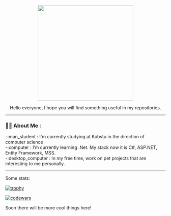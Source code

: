 
<div id="header" align="center">
  <img src="https://media.giphy.com/media/s63Jzew1dfO3j6nndV/giphy.gif" width="300"/>
  <p>Hello everyone, I hope you will find something useful in my repositories.</p>
</div>

---

### :man_technologist: About Me :
-:man_student : I'm currently studying at Kubstu in the direction of computer science<br>
-:computer : I’m currently learning .Net. My stack now it is C#, ASP.NET, Entity Framework, MSS.<br>
-:desktop_computer : In my free time, work on pet projects that are interesting to me personally.<br>

---

Some stats:

[![trophy](https://github-profile-trophy.vercel.app/?username=Xodzi)](https://github.com/Xodzi/github-profile-trophy)

[![codewars](https://www.codewars.com/users/xodzi/badges/small)](https://www.codewars.com/users/xodzi) 

Soon there will be more cool things here!


<!--
**Xodzi/Xodzi** is a ✨ _special_ ✨ repository because its `README.md` (this file) appears on your GitHub profile.

Here are some ideas to get you started:

- 🔭 I’m currently working on ...
- 🌱 I’m currently learning ...
- 👯 I’m looking to collaborate on ...
- 🤔 I’m looking for help with ...
- 💬 Ask me about ...
- 📫 How to reach me: ...
- 😄 Pronouns: ...
- ⚡ Fun fact: ...


<div id="badges">
  <a href="https://vk.com/prostochort">
    <img src="https://img.shields.io/badge/VK-blue?logo=VK&logoColor=white&style=for-the-badge"/>
  </a>
  <a href="https://t.me/xodzi">
    <img src="https://img.shields.io/badge/Telegram-blue?logo=Telegram&logoColor=white&style=for-the-badge"/>
  </a>
</div>

-->
